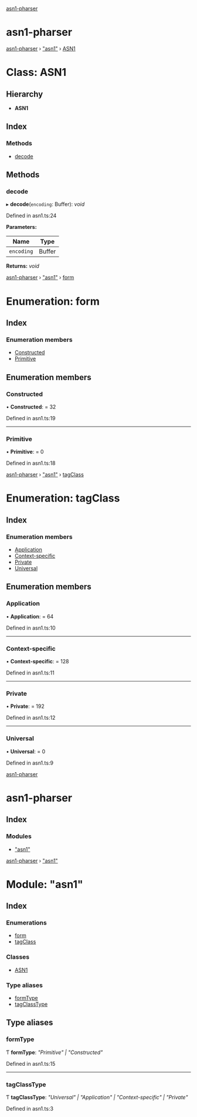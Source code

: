 
<a name="readmemd"></a>

[asn1-pharser](#globalsmd)

# asn1-pharser



<a name="classes_asn1_asn1md"></a>

[asn1-pharser](#globalsmd) › ["asn1"](#modules_asn1_md) › [ASN1](#classes_asn1_asn1md)

# Class: ASN1

## Hierarchy

* **ASN1**

## Index

### Methods

* [decode](#decode)

## Methods

###  decode

▸ **decode**(`encoding`: Buffer): *void*

Defined in asn1.ts:24

**Parameters:**

Name | Type |
------ | ------ |
`encoding` | Buffer |

**Returns:** *void*


<a name="enums_asn1_formmd"></a>

[asn1-pharser](#globalsmd) › ["asn1"](#modules_asn1_md) › [form](#enums_asn1_formmd)

# Enumeration: form

## Index

### Enumeration members

* [Constructed](#constructed)
* [Primitive](#primitive)

## Enumeration members

###  Constructed

• **Constructed**: = 32

Defined in asn1.ts:19

___

###  Primitive

• **Primitive**: = 0

Defined in asn1.ts:18


<a name="enums_asn1_tagclassmd"></a>

[asn1-pharser](#globalsmd) › ["asn1"](#modules_asn1_md) › [tagClass](#enums_asn1_tagclassmd)

# Enumeration: tagClass

## Index

### Enumeration members

* [Application](#application)
* [Context-specific](#context-specific)
* [Private](#private)
* [Universal](#universal)

## Enumeration members

###  Application

• **Application**: = 64

Defined in asn1.ts:10

___

###  Context-specific

• **Context-specific**: = 128

Defined in asn1.ts:11

___

###  Private

• **Private**: = 192

Defined in asn1.ts:12

___

###  Universal

• **Universal**: = 0

Defined in asn1.ts:9


<a name="globalsmd"></a>

[asn1-pharser](#globalsmd)

# asn1-pharser

## Index

### Modules

* ["asn1"](#modules_asn1_md)


<a name="modules_asn1_md"></a>

[asn1-pharser](#globalsmd) › ["asn1"](#modules_asn1_md)

# Module: "asn1"

## Index

### Enumerations

* [form](#enums_asn1_formmd)
* [tagClass](#enums_asn1_tagclassmd)

### Classes

* [ASN1](#classes_asn1_asn1md)

### Type aliases

* [formType](#formtype)
* [tagClassType](#tagclasstype)

## Type aliases

###  formType

Ƭ **formType**: *"Primitive" | "Constructed"*

Defined in asn1.ts:15

___

###  tagClassType

Ƭ **tagClassType**: *"Universal" | "Application" | "Context-specific" | "Private"*

Defined in asn1.ts:3

